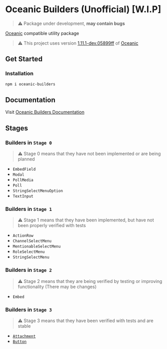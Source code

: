 # Oceanic Builders (Unofficial) [W.I.P]

> ⚠️ Package under development, **may contain bugs**

[Oceanic][OceanicRepositoryURL] compatible utility package

> ⚠️ This project uses version [1.11.1-dev.05899ff][VersionCommitURL] of [Oceanic][OceanicRepositoryURL]

## Get Started

### Installation

```bash
npm i oceanic-builders
```

## Documentation

Visit [Oceanic Builders Documentation][DocumentationURL]

## Stages

### Builders in `Stage 0`

> ⚠️ Stage 0 means that they have not been implemented or are being planned

- `EmbedField`
- `Modal`
- `PollMedia`
- `Poll`
- `StringSelectMenuOption`
- `TextInput`

### Builders in `Stage 1`

> ⚠️ Stage 1 means that they have been implemented, but have not been properly verified with tests

- `ActionRow`
- `ChannelSelectMenu`
- `MentionableSelectMenu`
- `RoleSelectMenu`
- `StringSelectMenu`

### Builders in `Stage 2`

> ⚠️ Stage 2 means that they are being verified by testing or improving functionality (There may be changes)

- `Embed`

### Builders in `Stage 3`

> ⚠️ Stage 3 means that they have been verified with tests and are stable

- [`Attachment`](https://github.com/FancyStudioTeam/OceanicBuilders/blob/main/docs/builders/Attachment.md)
- [`Button`](https://github.com/FancyStudioTeam/OceanicBuilders/blob/main/docs/builders/Button.md)

[OceanicRepositoryURL]: https://github.com/OceanicJS/Oceanic
[VersionCommitURL]: https://github.com/OceanicJS/Oceanic/commit/05899ff
[DocumentationURL]: https://github.com/FancyStudioTeam/OceanicBuilders/tree/main/docs/builders
